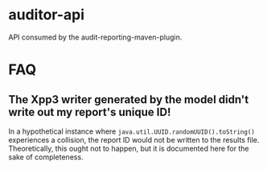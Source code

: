 # auditor-api
API consumed by the audit-reporting-maven-plugin.

# FAQ

## The Xpp3 writer generated by the model didn't write out my report's unique ID!

In a hypothetical instance where `java.util.UUID.randomUUID().toString()`
experiences a collision, the report ID would not be written to the results file.
Theoretically, this ought not to happen, but it is documented here for the
sake of completeness.
